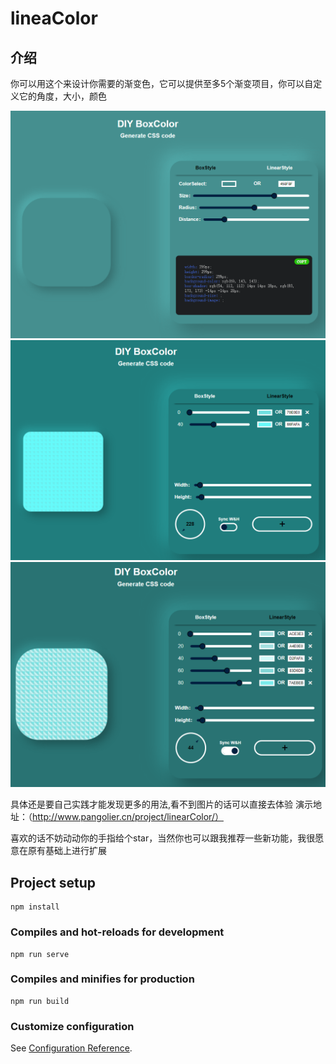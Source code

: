 # lineaColor
## 介绍
你可以用这个来设计你需要的渐变色，它可以提供至多5个渐变项目，你可以自定义它的角度，大小，颜色

![演示1](https://github.com/pangolierse/linearColor/blob/master/1.png)
![演示2](https://github.com/pangolierse/LinearColor/blob/master/2.png)
![演示3](https://github.com/pangolierse/LinearColor/blob/master/3.png)

具体还是要自己实践才能发现更多的用法,看不到图片的话可以直接去体验
演示地址：（http://www.pangolier.cn/project/linearColor/）


喜欢的话不妨动动你的手指给个star，当然你也可以跟我推荐一些新功能，我很愿意在原有基础上进行扩展

## Project setup
```
npm install
```

### Compiles and hot-reloads for development
```
npm run serve
```

### Compiles and minifies for production
```
npm run build
```
### Customize configuration
See [Configuration Reference](https://cli.vuejs.org/config/).
